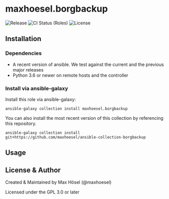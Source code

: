 # maxhoesel.borgbackup

![Release](https://img.shields.io/github/v/release/maxhoesel/ansible-collection-borgbackup)
![CI Status (Roles)](https://img.shields.io/github/workflow/status/maxhoesel/ansible-collection-borgbackup/CI%20Roles/main)
![License](https://img.shields.io/github/license/maxhoesel/ansible-collection-borgbackup)

## Installation

### Dependencies

- A recent version of ansible. We test against the current and the previous major releases
- Python 3.6 or newer on remote hosts and the controller

### Install via ansible-galaxy

Install this role via ansible-galaxy:

`ansible-galaxy collection install maxhoesel.borgbackup`

You can also install the most recent version of this collection by referencing this repository.

`ansible-galaxy collection install git+https://github.com/maxhoesel/ansible-collection-borgbackup`

## Usage

## License & Author

Created & Maintained by Max Hösel (@maxhoesel)

Licensed under the GPL 3.0 or later
